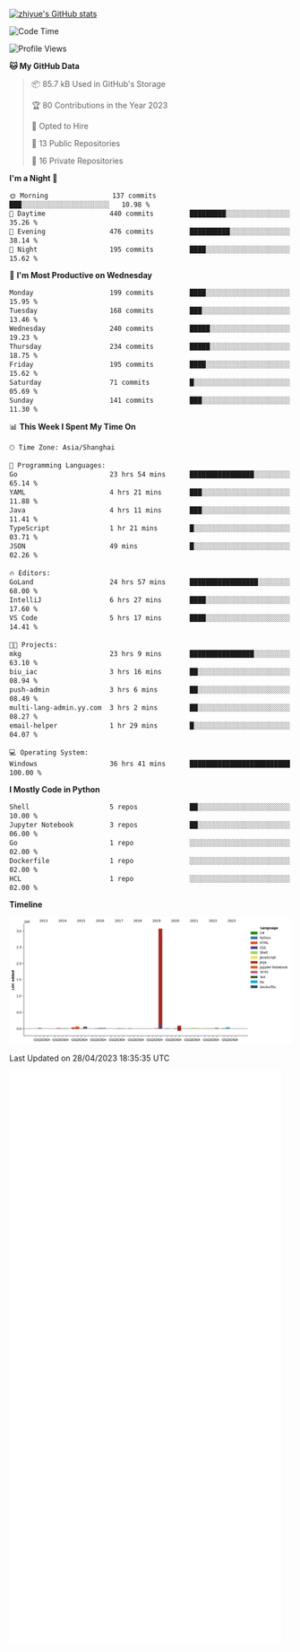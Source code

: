 
[![zhiyue's GitHub stats](https://github-readme-stats.vercel.app/api?username=zhiyue)](https://github.com/anuraghazra/github-readme-stats&&show_icons=true)

<!--START_SECTION:waka-->
![Code Time](http://img.shields.io/badge/Code%20Time-1%2C173%20hrs%2027%20mins-blue)

![Profile Views](http://img.shields.io/badge/Profile%20Views-1-blue)

**🐱 My GitHub Data** 

> 📦 85.7 kB Used in GitHub's Storage 
 > 
> 🏆 80 Contributions in the Year 2023
 > 
> 💼 Opted to Hire
 > 
> 📜 13 Public Repositories 
 > 
> 🔑 16 Private Repositories 
 > 
**I'm a Night 🦉** 

```text
🌞 Morning                137 commits         ███░░░░░░░░░░░░░░░░░░░░░░   10.98 % 
🌆 Daytime                440 commits         █████████░░░░░░░░░░░░░░░░   35.26 % 
🌃 Evening                476 commits         ██████████░░░░░░░░░░░░░░░   38.14 % 
🌙 Night                  195 commits         ████░░░░░░░░░░░░░░░░░░░░░   15.62 % 
```
📅 **I'm Most Productive on Wednesday** 

```text
Monday                   199 commits         ████░░░░░░░░░░░░░░░░░░░░░   15.95 % 
Tuesday                  168 commits         ███░░░░░░░░░░░░░░░░░░░░░░   13.46 % 
Wednesday                240 commits         █████░░░░░░░░░░░░░░░░░░░░   19.23 % 
Thursday                 234 commits         █████░░░░░░░░░░░░░░░░░░░░   18.75 % 
Friday                   195 commits         ████░░░░░░░░░░░░░░░░░░░░░   15.62 % 
Saturday                 71 commits          █░░░░░░░░░░░░░░░░░░░░░░░░   05.69 % 
Sunday                   141 commits         ███░░░░░░░░░░░░░░░░░░░░░░   11.30 % 
```


📊 **This Week I Spent My Time On** 

```text
🕑︎ Time Zone: Asia/Shanghai

💬 Programming Languages: 
Go                       23 hrs 54 mins      ████████████████░░░░░░░░░   65.14 % 
YAML                     4 hrs 21 mins       ███░░░░░░░░░░░░░░░░░░░░░░   11.88 % 
Java                     4 hrs 11 mins       ███░░░░░░░░░░░░░░░░░░░░░░   11.41 % 
TypeScript               1 hr 21 mins        █░░░░░░░░░░░░░░░░░░░░░░░░   03.71 % 
JSON                     49 mins             █░░░░░░░░░░░░░░░░░░░░░░░░   02.26 % 

🔥 Editors: 
GoLand                   24 hrs 57 mins      █████████████████░░░░░░░░   68.00 % 
IntelliJ                 6 hrs 27 mins       ████░░░░░░░░░░░░░░░░░░░░░   17.60 % 
VS Code                  5 hrs 17 mins       ████░░░░░░░░░░░░░░░░░░░░░   14.41 % 

🐱‍💻 Projects: 
mkg                      23 hrs 9 mins       ████████████████░░░░░░░░░   63.10 % 
biu_iac                  3 hrs 16 mins       ██░░░░░░░░░░░░░░░░░░░░░░░   08.94 % 
push-admin               3 hrs 6 mins        ██░░░░░░░░░░░░░░░░░░░░░░░   08.49 % 
multi-lang-admin.yy.com  3 hrs 2 mins        ██░░░░░░░░░░░░░░░░░░░░░░░   08.27 % 
email-helper             1 hr 29 mins        █░░░░░░░░░░░░░░░░░░░░░░░░   04.07 % 

💻 Operating System: 
Windows                  36 hrs 41 mins      █████████████████████████   100.00 % 
```

**I Mostly Code in Python** 

```text
Shell                    5 repos             ██░░░░░░░░░░░░░░░░░░░░░░░   10.00 % 
Jupyter Notebook         3 repos             ██░░░░░░░░░░░░░░░░░░░░░░░   06.00 % 
Go                       1 repo              ░░░░░░░░░░░░░░░░░░░░░░░░░   02.00 % 
Dockerfile               1 repo              ░░░░░░░░░░░░░░░░░░░░░░░░░   02.00 % 
HCL                      1 repo              ░░░░░░░░░░░░░░░░░░░░░░░░░   02.00 % 
```



**Timeline**

![Lines of Code chart](https://raw.githubusercontent.com/zhiyue/zhiyue/main/assets/bar_graph.png)


 Last Updated on 28/04/2023 18:35:35 UTC
<!--END_SECTION:waka-->

<!-- [![Top Langs](https://github-readme-stats.vercel.app/api/top-langs/?username=zhiyue)](https://github.com/anuraghazra/github-readme-stats) -->

![](./github-metrics.svg)

